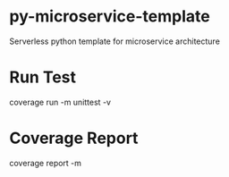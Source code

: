 # py-microservice-template
Serverless python template for microservice architecture

# Run Test
coverage run -m unittest -v

# Coverage Report
coverage report -m
